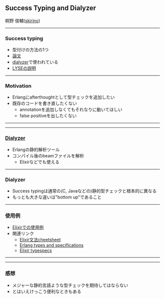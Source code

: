## Success Typing and Dialyzer

桐野 俊輔([skirino](https://github.com/skirino))

***

### Success typing

- 型付けの方法の1つ
- [論文](https://it.uu.se/research/group/hipe/papers/succ_types.pdf)
- [dialyzer](http://erlang.org/doc/man/dialyzer.html)で使われている
- [LYSEの説明](http://learnyousomeerlang.com/dialyzer)

---

### Motivation

- Erlangにafterthoughtとして型チェックを追加したい
- 既存のコードを書き直したくない
    - annotationを追加しなくてもそれなりに動いてほしい
    - false positiveを出したくない

***
***

### [Dialyzer](http://erlang.org/doc/man/dialyzer.html)

- Erlangの静的解析ツール
- コンパイル後のbeamファイルを解析
    - Elixirなどでも使える

---

### Dialyzer

- Success typingは通常の(C, Javaなどの)静的型チェックと根本的に異なる
- もっとも大きな違いは"bottom up"であること

---

### 使用例

- [Elixirでの使用例](https://github.com/skirino/slides/tree/master/slides/success_typing_and_dialyzer/dialyzer_playground/lib/dialyzer_playground.ex)
- 関連リンク
    - [Elixir文法cheetsheet](https://media.pragprog.com/titles/elixir/ElixirCheat.pdf)
    - [Erlang types and specifications](http://erlang.org/doc/reference_manual/typespec.html)
    - [Elixir typespecs](http://elixir-lang.org/docs/stable/elixir/typespecs.html)

***
***

### 感想

- メジャーな静的言語ような型チェックを期待してはならない
- とはいえけっこう便利なときもある
